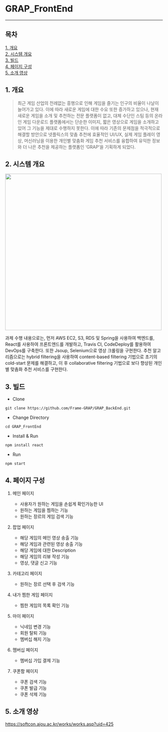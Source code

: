 # GRAP_FrontEnd

----------------------------------------------------------------
## 목차
[1. 개요](#1-개요)  
[2. 시스템 개요](#2-시스템-개요)  
[3. 빌드](#3-빌드)  
[4. 페이지 구성](#4-페이지-구성)  
[5. 소개 영상](#5-소개-영상)
## 1. 개요
> 최근 게임 산업의 전례없는 흥행으로 인해 게임을 즐기는 인구의 비율이 나날이 늘어가고 있다. 이에 따라 새로운 게임에 대한 수요 또한 증가하고 있으나, 현재 새로운 게임을 소개 및 추천하는 전문 플랫폼이 없고, 대체 수단인 스팀 등의 온라인 게임 다운로드 플랫폼에서는 단순한 이미지, 짧은 영상으로 게임을 소개하고 있어 그 기능을 제대로 수행하지 못한다. 이에 따라 기존의 문제점을 적극적으로 해결할 방안으로 넷플릭스의 맞춤 추천에 효율적인 UI/UX, 실제 게임 플레이 영상, 머신러닝을 이용한 개인별 맞춤화 게임 추천 서비스를 융합하여 유익한 정보와 더 나은 추천을 제공하는 플랫폼인 ‘GRAP’을 기획하게 되었다.  
## 2. 시스템 개요
<img src="https://user-images.githubusercontent.com/67397679/120896409-57f69200-c65c-11eb-8c16-47b9767ba089.png" width="500">

과제 수행 내용으로는, 먼저 AWS EC2, S3, RDS 및 Spring을 사용하여 백엔드를, React를 사용하여 프론트엔드를 개발하고, Travis CI, CodeDeploy를 활용하여 DevOps를 구축한다. 또한 Jsoup, Selenium으로 영상 크롤링을 구현한다. 추천 알고리즘으로는 hybrid filtering을 사용하여 content-based filtering 기법으로 초기의 cold-start 문제를 해결하고, 이 후 collaborative filtering 기법으로 보다 향상된 개인별 맞춤화 추천 서비스를 구현한다.

## 3. 빌드
* Clone
```
git clone https://github.com/Frame-GRAP/GRAP_BackEnd.git
```

* Change Directory
```
cd GRAP_FrontEnd
```

* Install & Run
```
npm install react
```

* Run
```
npm start
```


## 4. 페이지 구성
1. 메인 페이지
    + 사용자가 원하는 게임을 손쉽게 확인가능한 UI
    + 원하는 게임을 찜하는 기능
    + 원하는 장르의 게임 검색 기능


2. 팝업 페이지
    + 해당 게임의 메인 영상 송출 기능
    + 해당 게임과 관련된 영상 송출 기능
    + 해당 게임에 대한 Description 
    + 해당 게임의 리뷰 작성 기능
    + 영상, 댓글 신고 기능


3. 카테고리 페이지
    + 원하는 장르 선택 후 검색 기능


4. 내가 찜한 게임 페이지
    + 찜한 게임의 목록 확인 기능


5. 마이 페이지
    + 닉네임 변경 기능
    + 회원 탈퇴 기능
    + 멤버십 해지 기능


6. 멤버십 페이지
    + 멤버십 가입 결제 기능


7. 쿠폰함 페이지
    + 쿠폰 검색 기능
    + 쿠폰 발급 기능
    + 쿠폰 삭제 기능



## 5. 소개 영상
https://softcon.ajou.ac.kr/works/works.asp?uid=425
